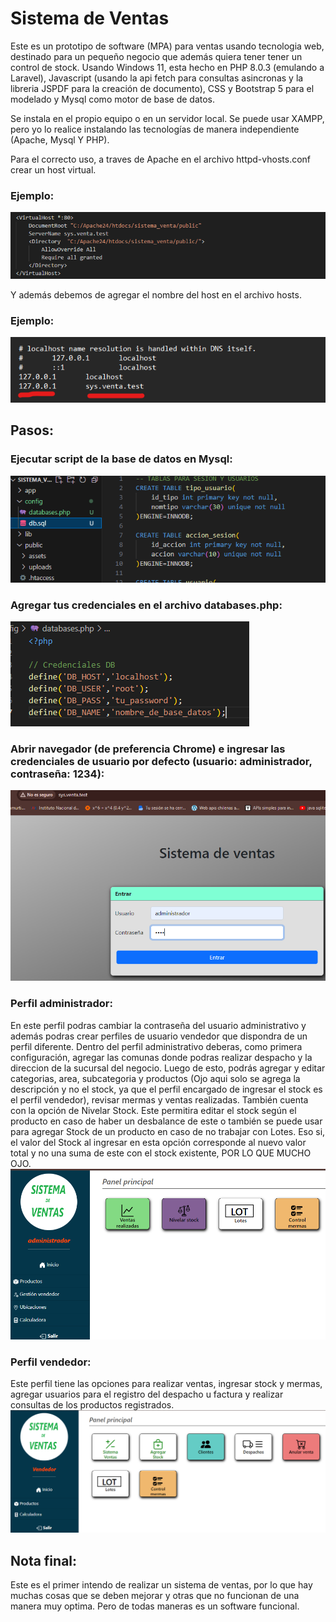 # Sistema de Ventas

Este es un prototipo de software (MPA) para ventas usando tecnologia web, destinado
para un pequeño negocio que además quiera tener tener un control de stock.
Usando Windows 11, esta hecho en PHP 8.0.3 (emulando a Laravel), Javascript (usando la api fetch para consultas asincronas y la libreria JSPDF para la creación de documento), CSS y Bootstrap 5 para el modelado y Mysql como motor de base de datos.

Se instala en el propio equipo o en un servidor local. Se puede usar XAMPP, pero yo lo realice instalando las tecnologías de manera independiente (Apache, Mysql Y PHP).

Para el correcto uso, a traves de Apache en el archivo httpd-vhosts.conf crear un host virtual.
### Ejemplo:
![](https://github.com/yulito/sistema_ventas/blob/main/imagenes/vhost.png)

Y además debemos de agregar el nombre del host en el archivo hosts.

### Ejemplo:
![](https://github.com/yulito/sistema_ventas/blob/main/imagenes/host.png)

## Pasos:
### Ejecutar script de la base de datos en Mysql:
![](https://github.com/yulito/sistema_ventas/blob/main/imagenes/DB.png)

### Agregar tus credenciales en el archivo databases.php:
![](https://github.com/yulito/sistema_ventas/blob/main/imagenes/confdb.png)

### Abrir navegador (de preferencia Chrome) e ingresar las credenciales de usuario por defecto (usuario: administrador, contraseña: 1234):
![](https://github.com/yulito/sistema_ventas/blob/main/imagenes/login.png)

### Perfil administrador:
En este perfil podras cambiar la contraseña del usuario administrativo y además podras crear perfiles de usuario vendedor
que dispondra de un perfil diferente.
Dentro del perfil administrativo deberas, como primera configuración, agregar las comunas donde podras realizar despacho y la direccion de la sucursal del negocio. Luego de esto, podrás agregar y editar categorias, area, subcategoria y productos (Ojo aqui solo se agrega la descripción y no el stock, ya que el perfil encargado de ingresar el stock es el perfil vendedor), revisar mermas y ventas realizadas. 
También cuenta con la opción de Nivelar Stock. Este permitira editar el stock según el producto en caso de haber un desbalance de este o también se puede usar para agregar Stock de un producto en caso de no trabajar con Lotes. Eso si, el valor del Stock al ingresar en esta opción corresponde al nuevo valor total y no una suma de este con el stock existente, POR LO QUE MUCHO OJO.
![](https://github.com/yulito/sistema_ventas/blob/main/imagenes/admin.png)

### Perfil vendedor:

Este perfil tiene las opciones para realizar ventas, ingresar stock y mermas, agregar usuarios para el registro del despacho u factura y realizar consultas de los productos registrados.
![](https://github.com/yulito/sistema_ventas/blob/main/imagenes/vendedor.png)

## Nota final:
Este es el primer intendo de realizar un sistema de ventas, por lo que hay muchas cosas que se deben mejorar y otras que no funcionan de una manera muy optima. Pero de todas maneras es un software funcional.
